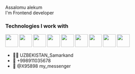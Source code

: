 Assalomu alekum  
I'm Frontend developer
### Technologies I work with
<code><img src="https://e7.pngegg.com/pngimages/246/125/png-clipart-web-development-html-software-development-software-developer-mobile-app-development-web-design-angle-web-design.png" width="40px"></code>
<code><img src="https://img2.freepng.ru/20180816/rcw/kisspng-cascading-style-sheets-logo-clip-art-css3-html-5b7617f67bd3d6.3499284915344660385072.jpg" width="40px"></code>
<code><img src="https://img2.freepng.ru/20180512/stw/kisspng-bootstrap-responsive-web-design-web-development-lo-5af676c04b0535.2749534815261016963073.jpg" width="40px"></code>
<code><img src="https://cdn.pngsumo.com/60-sass-png-cliparts-for-free-download-uihere-sass-png-310_310.jpg" width="40px"></code>
<code><img src="https://growyourbrand.org/wp-content/uploads/2019/01/output-onlinepngdsfewools-1024x1024.png" width="40px"></code>
<code><img src="https://vectorified.com/images/react-js-icon-26.jpg" width="40px"></code>
<code><img src="https://blog.submain.com/wp-content/uploads/2020/12/typescript_2500.png" width="40px"></code>
<code><img src="https://fuzeservers.ru/wp-content/uploads/0/6/4/064563b0415c3186c54fb8cb8b3ea729.jpeg" width="40x"></code>
<code><img src="https://www.clipartmax.com/png/middle/196-1962954_their-support-made-via-either-financial-contributions-github-logo.png" width="40px"></code>
<br />
- 🏴‍☠️ UZBEKISTAN_Samarkand
- 📲 +998911035678
- 📩 @X95898 my_messenger
